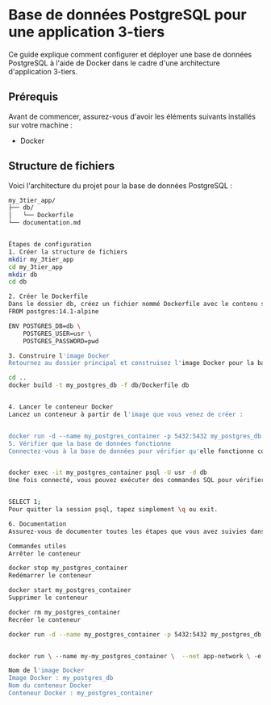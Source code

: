 # Base de données PostgreSQL pour une application 3-tiers

Ce guide explique comment configurer et déployer une base de données PostgreSQL à l'aide de Docker dans le cadre d'une architecture d'application 3-tiers.

## Prérequis

Avant de commencer, assurez-vous d'avoir les éléments suivants installés sur votre machine :

- Docker

## Structure de fichiers

Voici l'architecture du projet pour la base de données PostgreSQL :

```sh
my_3tier_app/
├── db/
│   └── Dockerfile
└── documentation.md


Étapes de configuration
1. Créer la structure de fichiers
mkdir my_3tier_app
cd my_3tier_app
mkdir db
cd db

2. Créer le Dockerfile
Dans le dossier db, créez un fichier nommé Dockerfile avec le contenu suivant :
FROM postgres:14.1-alpine

ENV POSTGRES_DB=db \
    POSTGRES_USER=usr \
    POSTGRES_PASSWORD=pwd

3. Construire l'image Docker
Retournez au dossier principal et construisez l'image Docker pour la base de données :

cd ..
docker build -t my_postgres_db -f db/Dockerfile db


4. Lancer le conteneur Docker
Lancez un conteneur à partir de l'image que vous venez de créer :


docker run -d --name my_postgres_container -p 5432:5432 my_postgres_db
5. Vérifier que la base de données fonctionne
Connectez-vous à la base de données pour vérifier qu'elle fonctionne correctement :


docker exec -it my_postgres_container psql -U usr -d db
Une fois connecté, vous pouvez exécuter des commandes SQL pour vérifier que tout fonctionne. Par exemple :


SELECT 1;
Pour quitter la session psql, tapez simplement \q ou exit.

6. Documentation
Assurez-vous de documenter toutes les étapes que vous avez suivies dans un fichier documentation.md.

Commandes utiles
Arrêter le conteneur

docker stop my_postgres_container
Redémarrer le conteneur

docker start my_postgres_container
Supprimer le conteneur

docker rm my_postgres_container
Recréer le conteneur

docker run -d --name my_postgres_container -p 5432:5432 my_postgres_db


docker run \ --name my-my_postgres_container \  --net app-network \ -e POSTGRES_DB=db \  -e POSTGRES_USER=usr / -e POSTGRES_PASSWORD=pwd \ -d \ postgres:14.1-alpine

Nom de l'image Docker
Image Docker : my_postgres_db
Nom du conteneur Docker
Conteneur Docker : my_postgres_container